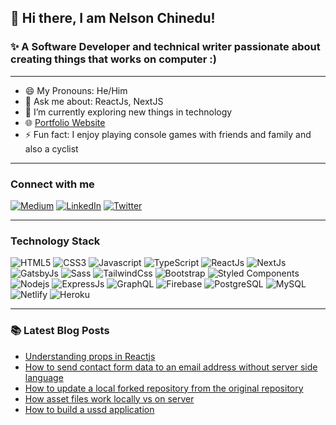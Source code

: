## 👋 Hi there, I am Nelson Chinedu!
### ✨ A Software Developer and technical writer passionate about creating things that works on computer :)

---

- 😄 My Pronouns: He/Him   
- 💬 Ask me about: ReactJs, NextJS
- 🌱 I’m currently exploring new things in technology
- 🌐 [Portfolio Website](https://nelsondev.netlify.app)
- ⚡ Fun fact: I enjoy playing console games with friends and family and also a cyclist

---
### Connect with me
[![Medium](https://img.shields.io/badge/Medium-12100E?style=for-the-badge&logo=medium&logoColor=white)](https://medium.com/@egwuchinedu69/)
[![LinkedIn](https://img.shields.io/badge/LinkedIn-0077B5?style=for-the-badge&logo=linkedin&logoColor=white)](https://www.linkedin.com/in/nelson-chinedu/)
[![Twitter](https://img.shields.io/badge/Twitter-1DA1F2?style=for-the-badge&logo=twitter&logoColor=white)](https://twitter.com/iamNelsonDev)

---
### Technology Stack
![HTML5](https://img.shields.io/badge/HTML5-E34F26?style=for-the-badge&logo=html5&logoColor=white)
![CSS3](https://img.shields.io/badge/CSS3-1572B6?style=for-the-badge&logo=css3&logoColor=white)
![Javascript](https://img.shields.io/badge/JavaScript-323330?style=for-the-badge&logo=javascript&logoColor=F7DF1E)
![TypeScript](https://img.shields.io/badge/TypeScript-007ACC?style=for-the-badge&logo=typescript&logoColor=white)
![ReactJs](https://img.shields.io/badge/React-20232A?style=for-the-badge&logo=react&logoColor=61DAFB)
![NextJs](https://img.shields.io/badge/next.js-000000?style=for-the-badge&logo=next.js&logoColor=white)
![GatsbyJs](https://img.shields.io/badge/Gatsby-663399?style=for-the-badge&logo=gatsby&logoColor=white)
![Sass](https://img.shields.io/badge/Sass-CC6699?style=for-the-badge&logo=sass&logoColor=white)
![TailwindCss](https://img.shields.io/badge/Tailwind_CSS-38B2AC?style=for-the-badge&logo=tailwind-css&logoColor=white)
![Bootstrap](https://img.shields.io/badge/Bootstrap-563D7C?style=for-the-badge&logo=bootstrap&logoColor=white)
![Styled Components](https://img.shields.io/badge/styled--components-DB7093?style=for-the-badge&logo=styled-components&logoColor=white)
![Nodejs](https://img.shields.io/badge/Node.js-43853D?style=for-the-badge&logo=node.js&logoColor=white)
![ExpressJs](https://img.shields.io/badge/Express.js-000000?style=for-the-badge&logo=express&logoColor=white)
![GraphQL](https://img.shields.io/badge/GraphQl-E10098?style=for-the-badge&logo=graphql&logoColor=white)
![Firebase](https://img.shields.io/badge/firebase-ffca28?style=for-the-badge&logo=firebase&logoColor=white)
![PostgreSQL](https://img.shields.io/badge/PostgreSQL-316192?style=for-the-badge&logo=postgresql&logoColor=white)
![MySQL](https://img.shields.io/badge/MySQL-00000F?style=for-the-badge&logo=mysql&logoColor=white)
![Netlify](https://img.shields.io/badge/Netlify-00C7B7?style=for-the-badge&logo=netlify&logoColor=white)
![Heroku](https://img.shields.io/badge/Heroku-430098?style=for-the-badge&logo=heroku&logoColor=white)

---
### 📚 Latest Blog Posts
- [Understanding props in Reactjs](https://medium.com/fbdevclagos/understanding-props-in-reactjs-ccbec7833457)
- [How to send contact form data to an email address without server side language](https://medium.com/@egwuchinedu69/how-to-send-contact-form-data-to-an-email-address-without-server-side-language-adeec579c586)
- [How to update a local forked repository from the original repository](https://medium.com/fbdevclagos/how-to-update-a-local-forked-repository-from-the-original-repository-1ed3ec29f0dc)
- [How asset files work locally vs on server](https://medium.com/fbdevclagos/how-asset-files-work-locally-vs-on-server-3a99cd340f7e)
- [How to build a ussd application](https://medium.com/fbdevclagos/how-to-build-a-ussd-application-fc4394173075)
